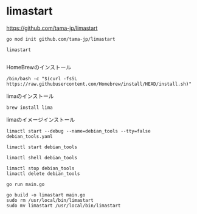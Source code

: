# limastart

https://github.com/tama-jp/limastart


```shell
go mod init github.com/tama-jp/limastart
```

```shell
limastart
```

```shell
````

HomeBrewのインストール

```shell
/bin/bash -c "$(curl -fsSL https://raw.githubusercontent.com/Homebrew/install/HEAD/install.sh)"
```

limaのインストール

```shell
brew install lima
```



limaのイメージインストール

```shell
limactl start --debug --name=debian_tools --tty=false debian_tools.yaml

```

```shell
limactl start debian_tools
```

```shell
limactl shell debian_tools 
```

```shell
limactl stop debian_tools 
limactl delete debian_tools
```

```shell
go run main.go

go build -o limastart main.go
sudo rm /usr/local/bin/limastart
sudo mv limastart /usr/local/bin/limastart
```
